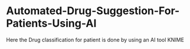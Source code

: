 # Automated-Drug-Suggestion-For-Patients-Using-AI
Here the Drug classification for patient is done by using an AI tool KNIME
